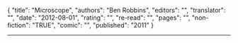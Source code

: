 {
"title": "Microscope",
"authors": "Ben Robbins",
"editors": "",
"translator": "",
"date": "2012-08-01",
"rating": "",
"re-read": "",
"pages": "",
"non-fiction": "TRUE",
"comic": "",
"published": "2011"
}

---
